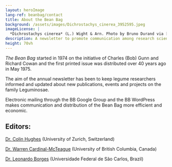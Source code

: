 ```yaml
---
layout: heroImage
lang-ref: beanbag/contact
title: About the Bean Bag
background: /assets/images/Dichrostachys_cinerea_3952595.jpeg
imageLicense: |
  *Dichrostachys cinerea* (L.) Wight & Arn. Photo by Bruno Durand via [iNaturalist](https://www.gbif.org/occurrence/1898844739)
description: A newsletter to promote communication among research scientists concerned with the systematics of Leguminosae/Fabaceae
height: 70vh
---
```


*The Bean Bag* started in 1974 on the initiative of Charles (Bob) Gunn and Richard Cowan and the first printed issue was distributed over 40 years ago in May 1975.

The aim of the annual newsletter has been to keep legume researchers informed and updated about new publications, events and projects on the family Leguminosae.

Electronic mailing through the BB Google Group and the BB WordPress makes communication and distribution of the Bean Bag more efficient and economic.

## Editors:

[Dr. Colin Hughes](mailto:colin.hughes@systbot.uzh.ch) (University of Zurich, Switzerland)  

[Dr. Warren Cardinal-McTeague](mailto:warren.cardinal-mcteague@ubc.ca) (University of British Columbia, Canada)  

[Dr. Leonardo Borges](mailto:quitemcaqui@gmail.com) (Universidade Federal de São Carlos, Brazil)  